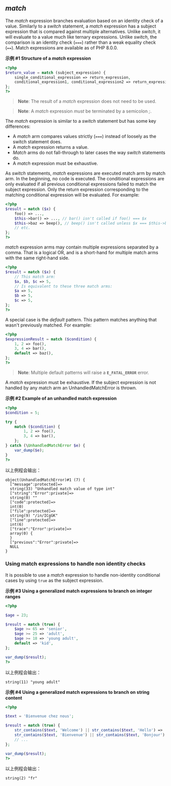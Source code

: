 *match*
-------

The *match* expression branches evaluation based on an identity check of
a value. Similarly to a *switch* statement, a *match* expression has a
subject expression that is compared against multiple alternatives.
Unlike *switch*, it will evaluate to a value much like ternary
expressions. Unlike *switch*, the comparison is an identity check
(`===`) rather than a weak equality check (`==`). Match expressions are
available as of PHP 8.0.0.

**示例 \#1 Structure of a *match* expression**

``` php
<?php
$return_value = match (subject_expression) {
    single_conditional_expression => return_expression,
    conditional_expression1, conditional_expression2 => return_expression,
};
?>
```

> **Note**: <span class="simpara"> The result of a *match* expression
> does not need to be used. </span>

> **Note**: <span class="simpara"> A *match* expression *must* be
> terminated by a semicolon *;*. </span>

The *match* expression is similar to a *switch* statement but has some
key differences:

-   <span class="simpara"> A *match* arm compares values strictly
    (`===`) instead of loosely as the switch statement does. </span>
-   <span class="simpara"> A *match* expression returns a value. </span>
-   <span class="simpara"> *Match* arms do not fall-through to later
    cases the way *switch* statements do. </span>
-   <span class="simpara"> A *match* expression must be exhaustive.
    </span>

As *switch* statements, *match* expressions are executed match arm by
match arm. In the beginning, no code is executed. The conditional
expressions are only evaluated if all previous conditional expressions
failed to match the subject expression. Only the return expression
corresponding to the matching conditional expression will be evaluated.
For example:

``` php
<?php
$result = match ($x) {
    foo() => ...,
    $this->bar() => ..., // bar() isn't called if foo() === $x
    $this->baz => beep(), // beep() isn't called unless $x === $this->baz
    // etc.
};
?>
```

*match* expression arms may contain multiple expressions separated by a
comma. That is a logical OR, and is a short-hand for multiple match arms
with the same right-hand side.

``` php
<?php
$result = match ($x) {
    // This match arm:
    $a, $b, $c => 5,
    // Is equivalent to these three match arms:
    $a => 5,
    $b => 5,
    $c => 5,
};
?>
```

A special case is the *default* pattern. This pattern matches anything
that wasn't previously matched. For example:

``` php
<?php
$expressionResult = match ($condition) {
    1, 2 => foo(),
    3, 4 => bar(),
    default => baz(),
};
?>
```

> **Note**: <span class="simpara"> Multiple default patterns will raise
> a **`E_FATAL_ERROR`** error. </span>

A *match* expression must be exhaustive. If the subject expression is
not handled by any match arm an <span
class="classname">UnhandledMatchError</span> is thrown.

**示例 \#2 Example of an unhandled match expression**

``` php
<?php
$condition = 5;

try {
    match ($condition) {
        1, 2 => foo(),
        3, 4 => bar(),
    };
} catch (\UnhandledMatchError $e) {
    var_dump($e);
}
?>
```

以上例程会输出：

    object(UnhandledMatchError)#1 (7) {
      ["message":protected]=>
      string(33) "Unhandled match value of type int"
      ["string":"Error":private]=>
      string(0) ""
      ["code":protected]=>
      int(0)
      ["file":protected]=>
      string(9) "/in/ICgGK"
      ["line":protected]=>
      int(6)
      ["trace":"Error":private]=>
      array(0) {
      }
      ["previous":"Error":private]=>
      NULL
    }

### Using match expressions to handle non identity checks

It is possible to use a *match* expression to handle non-identity
conditional cases by using `true` as the subject expression.

**示例 \#3 Using a generalized match expressions to branch on integer
ranges**

``` php
<?php

$age = 23;

$result = match (true) {
    $age >= 65 => 'senior',
    $age >= 25 => 'adult',
    $age >= 18 => 'young adult',
    default => 'kid',
};

var_dump($result);
?>
```

以上例程会输出：

    string(11) "young adult"

**示例 \#4 Using a generalized match expressions to branch on string
content**

``` php
<?php

$text = 'Bienvenue chez nous';

$result = match (true) {
    str_contains($text, 'Welcome') || str_contains($text, 'Hello') => 'en',
    str_contains($text, 'Bienvenue') || str_contains($text, 'Bonjour') => 'fr',
    // ...
};

var_dump($result);
?>
```

以上例程会输出：

    string(2) "fr"

